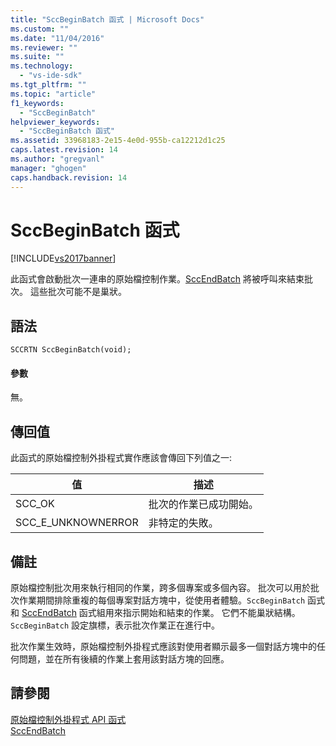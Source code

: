 ```yaml
---
title: "SccBeginBatch 函式 | Microsoft Docs"
ms.custom: ""
ms.date: "11/04/2016"
ms.reviewer: ""
ms.suite: ""
ms.technology: 
  - "vs-ide-sdk"
ms.tgt_pltfrm: ""
ms.topic: "article"
f1_keywords: 
  - "SccBeginBatch"
helpviewer_keywords: 
  - "SccBeginBatch 函式"
ms.assetid: 33968183-2e15-4e0d-955b-ca12212d1c25
caps.latest.revision: 14
ms.author: "gregvanl"
manager: "ghogen"
caps.handback.revision: 14
---
```

# SccBeginBatch 函式
[!INCLUDE[vs2017banner](../code-quality/includes/vs2017banner.md)]

此函式會啟動批次一連串的原始檔控制作業。[SccEndBatch](../extensibility/sccendbatch-function.md) 將被呼叫來結束批次。 這些批次可能不是巢狀。  
  
## 語法  
  
```cpp#  
SCCRTN SccBeginBatch(void);  
```  
  
#### 參數  
 無。  
  
## 傳回值  
 此函式的原始檔控制外掛程式實作應該會傳回下列值之一:  
  
|值|描述|  
|-------|--------|  
|SCC\_OK|批次的作業已成功開始。|  
|SCC\_E\_UNKNOWNERROR|非特定的失敗。|  
  
## 備註  
 原始檔控制批次用來執行相同的作業，跨多個專案或多個內容。 批次可以用於批次作業期間排除重複的每個專案對話方塊中，從使用者體驗。`SccBeginBatch` 函式和 [SccEndBatch](../extensibility/sccendbatch-function.md) 函式組用來指示開始和結束的作業。 它們不能巢狀結構。`SccBeginBatch` 設定旗標，表示批次作業正在進行中。  
  
 批次作業生效時，原始檔控制外掛程式應該對使用者顯示最多一個對話方塊中的任何問題，並在所有後續的作業上套用該對話方塊的回應。  
  
## 請參閱  
 [原始檔控制外掛程式 API 函式](../extensibility/source-control-plug-in-api-functions.md)   
 [SccEndBatch](../extensibility/sccendbatch-function.md)